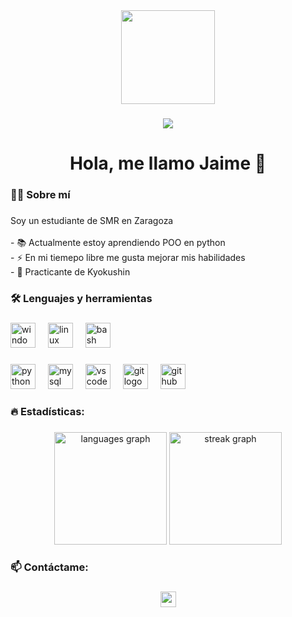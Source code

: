 <div align="center">
  <img height="150" src="https://camo.githubusercontent.com/62da68eb62b1e5f175f7d1f0191dd89a653d7908feb22d37d4a0ab07365d6791/68747470733a2f2f6d656469612e67697068792e636f6d2f6d656469612f4d3967624264396e6244724f5475314d71782f67697068792e676966"  />
</div>

###

<div align="center">
  <img src="https://visitor-badge.laobi.icu/badge?page_id=Jaime-Moranchel.Jaime-Moranchel&"  />
</div>

###

<h1 align="center">Hola, me llamo Jaime 👋</h1>

###

<h3 align="left">👩‍💻  Sobre mí</h3>

###

<p align="left">
Soy un estudiante de SMR en Zaragoza <br><br>
<!-- - 🔭 I’m working as ...<br> -->
- 📚 Actualmente estoy aprendiendo POO en python<br>
- ⚡ En mi tiemepo libre me gusta mejorar mis habilidades<br>
- 🥋 Practicante de Kyokushin
</p>

###

<h3 align="left">🛠 Lenguajes y herramientas</h3>

###

<div align="left">
  <img src="https://cdn.jsdelivr.net/gh/devicons/devicon/icons/windows8/windows8-original.svg" height="40" alt="windows8 logo"  />
  <img width="12" />
  <img src="https://cdn.jsdelivr.net/gh/devicons/devicon/icons/linux/linux-original.svg" height="40" alt="linux logo"  />
  <img width="12" />
  <img src="https://cdn.jsdelivr.net/gh/devicons/devicon/icons/bash/bash-original.svg" height="40" alt="bash logo"  />
</div>

###

<div align="left">
  <img src="https://cdn.jsdelivr.net/gh/devicons/devicon/icons/python/python-original.svg" height="40" alt="python logo"  />
  <img width="12" />
  <img src="https://cdn.jsdelivr.net/gh/devicons/devicon/icons/mysql/mysql-original.svg" height="40" alt="mysql logo"  />
  <img width="12" />
  <img src="https://cdn.jsdelivr.net/gh/devicons/devicon/icons/vscode/vscode-original.svg" height="40" alt="vscode logo"  />
  <img width="12" />
  <img src="https://cdn.jsdelivr.net/gh/devicons/devicon/icons/git/git-original.svg" height="40" alt="git logo"  />
  <img width="12" />
  <img src="https://cdn.jsdelivr.net/gh/devicons/devicon/icons/github/github-original.svg" height="40" alt="github logo"  />
</div>

###

<h3 align="left">🔥   Estadísticas:</h3>

###

<div align="center">
  <img src="https://github-readme-stats.vercel.app/api/top-langs?username=Jaime-Moranchel&locale=en&hide_title=false&layout=compact&card_width=320&langs_count=5&theme=github_dark&hide_border=false&order=2" height="180" alt="languages graph"  />
  <img src="https://streak-stats.demolab.com?user=Jaime-Moranchel&locale=es&mode=daily&theme=github_dark&hide_border=false&border_radius=5&order=3" height="180" alt="streak graph"  />
</div>

###

<h3 align="left">📫 Contáctame:</h3>

###

<div align="center">
  <img src="https://img.shields.io/static/v1?message=Correo%20personal&logo=gmail&label=&color=D14836&logoColor=white&labelColor=&style=for-the-badge" height="25" alt="gmail logo"  />
</div>

###